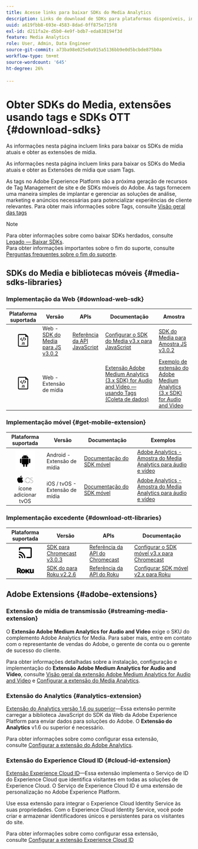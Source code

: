```yaml
---
title: Acesse links para baixar SDKs do Media Analytics
description: Links de download de SDKs para plataformas disponíveis, incluindo Android, iOS, JavaScript, Chromecast e Roku.
uuid: a619fbb8-693e-4583-8dad-0ff875e715f8
exl-id: d211fa2e-d5b0-4e9f-bdb7-eda838194f3d
feature: Media Analytics
role: User, Admin, Data Engineer
source-git-commit: a73ba98e025e0a915a5136bb9e0d5bcbde875b0a
workflow-type: tm+mt
source-wordcount: '645'
ht-degree: 26%

---
```


# Obter SDKs do Media, extensões usando tags e SDKs OTT {#download-sdks}

As informações nesta página incluem links para baixar os SDKs de mídia atuais e obter as extensões de mídia.

As informações nesta página incluem links para baixar os SDKs do Media atuais e obter as Extensões de mídia que usam Tags.

As tags no Adobe Experience Platform são a próxima geração de recursos de Tag Management de site e de SDKs móveis do Adobe. As tags fornecem uma maneira simples de implantar e gerenciar as soluções de análise, marketing e anúncios necessárias para potencializar experiências de cliente relevantes. Para obter mais informações sobre Tags, consulte [Visão geral das tags](https://experienceleague.adobe.com/docs/platform-learn/data-collection/overview.html?lang=pt-BR)


>[!NOTE]
>
>Para obter informações sobre como baixar SDKs herdados, consulte [Legado — Baixar SDKs](/help/legacy/legacy-download-sdks.md).<br>
>Para obter informações importantes sobre o fim do suporte, consulte [Perguntas frequentes sobre o fim do suporte](/help/additional-resources/end-of-support-faqs.md).

## SDKs do Media e bibliotecas móveis {#media-sdks-libraries}

### Implementação da Web {#download-web-sdk}

| Plataforma suportada | Versão |  APIs   |  Documentação  |  Amostra  |
|:---:|---|---|---|---|
| ![Ícone do JavaScript](assets/javascript-icon.png) | Web - [SDK do Media para JS v3.0.2](https://github.com/Adobe-Marketing-Cloud/media-sdks/releases/tag/js-v3.0.2) | [Referência da API JavaScript](https://adobe-marketing-cloud.github.io/media-sdks/reference/javascript_3x/index.html) | [Configurar o SDK do Media v3.x para JavaScript](/help/implementation/media-sdk/setup/web-implementation.md) | [SDK do Media para Amostra JS v3.0.2](https://github.com/Adobe-Marketing-Cloud/media-sdks/tree/master/sdks/js/3.x) |
| ![Ícone do JavaScript](assets/javascript-icon.png) | Web - Extensão de mídia |  | [Extensão Adobe Medium Analytics (3.x SDK) for Audio and Video — usando Tags (Coleta de dados)](https://experienceleague.adobe.com/docs/experience-platform/tags/extensions/adobe/media-analytics-3x/overview.html?lang=en) | [Exemplo de extensão do Adobe Medium Analytics (3.x SDK) for Audio and Video](https://github.com/Adobe-Marketing-Cloud/media-sdks/tree/master/samples/launch/js/3.x) |

### Implementação móvel {#get-mobile-extension}

| Plataforma suportada | Versão |  Documentação   |  Exemplos  |
|:---:|---|---|---|
| ![Ícone do Android](assets/android-icon.png) | Android - Extensão de mídia | [Documentação do SDK móvel](https://developer.adobe.com/client-sdks/documentation/) | [Adobe Analytics - Amostra do Media Analytics para áudio e vídeo](https://github.com/Adobe-Marketing-Cloud/media-sdks/tree/master/samples/launch/mobile/android) |
| ![Ícone do Apple iOS](assets/ios-icon.png)<br>ícone adicionar tvOS | iOS / tvOS - Extensão de mídia | [Documentação do SDK móvel](https://developer.adobe.com/client-sdks/documentation/) | [Adobe Analytics - Amostra do Media Analytics para áudio e vídeo](https://github.com/adobe/aepsdk-media-ios/tree/main/TestApp) |

### Implementação excedente {#download-ott-libraries}

| Plataforma suportada | Versão |  APIs   |  Documentação  |
|:---:|---|---|---|
| ![Ícone do Chromecast](assets/chromecast-icon.png) | [SDK para Chromecast v3.0.3](https://github.com/Adobe-Marketing-Cloud/media-sdks/releases/tag/chromecast-v3.0.3) | [Referência da API do Chromecast](https://adobe-marketing-cloud.github.io/media-sdks/reference/chromecast/) | [Configurar o SDK móvel v3.x para Chromecast](/help/implementation/media-sdk/setup/set-up-chromecast.md) |
| ![Ícone Roku](assets/roku-icon.png) | [SDK do para Roku v2.2.6](https://github.com/Adobe-Marketing-Cloud/media-sdks/releases/tag/roku-v2.2.6) | [Referência da API do Roku](/help/implementation/media-sdk/setup/set-up-roku.md) | [Configurar SDK móvel v2.x para Roku](/help/implementation/media-sdk/setup/set-up-roku.md) |

## Adobe Extensions {#adobe-extensions}

### Extensão de mídia de transmissão {#streaming-media-extension}

O **Extensão Adobe Medium Analytics for Audio and Video** exige o SKU do complemento Adobe Analytics for Media. Para saber mais, entre em contato com o representante de vendas do Adobe, o gerente de conta ou o gerente de sucesso do cliente.

Para obter informações detalhadas sobre a instalação, configuração e implementação do **Extensão Adobe Medium Analytics for Audio and Video**, consulte [Visão geral da extensão Adobe Medium Analytics for Audio and Video](https://experienceleague.adobe.com/docs/experience-platform/tags/extensions/adobe/media-analytics/overview.html?lang=en) e [Configurar a extensão do Media Analytics](https://aep-sdks.gitbook.io/docs/using-mobile-extensions/adobe-media-analytics#configure-the-media-analytics-extension).

### Extensão do Analytics {#analytics-extension}

[Extensão do Analytics versão 1.6 ou superior](https://experienceleague.adobe.com/docs/experience-platform/tags/extensions/adobe/analytics/overview.html?lang=en)—Essa extensão permite carregar a biblioteca JavaScript do SDK da Web da Adobe Experience Platform para enviar dados para soluções do Adobe. O **Extensão do Analytics** v1.6 ou superior é necessário.

Para obter informações sobre como configurar essa extensão, consulte [Configurar a extensão do Adobe Analytics](https://experienceleague.adobe.com/docs/experience-platform/tags/extensions/adobe/analytics/overview.html?lang=en).

### Extensão do Experience Cloud ID {#cloud-id-extension}

[Extensão Experience Cloud ID](https://experienceleague.adobe.com/docs/experience-platform/tags/extensions/adobe/id-service/overview.html?lang=en)—Essa extensão implementa o Serviço de ID do Experience Cloud que identifica visitantes em todas as soluções de Experience Cloud. O Serviço de Experience Cloud ID é uma extensão de personalização no Adobe Experience Platform.

Use essa extensão para integrar o Experience Cloud Identity Service às suas propriedades. Com o Experience Cloud Identity Service, você pode criar e armazenar identificadores únicos e persistentes para os visitantes do site.

Para obter informações sobre como configurar essa extensão, consulte [Configurar a extensão Experience Cloud ID](https://experienceleague.adobe.com/docs/experience-platform/tags/extensions/adobe/id-service/overview.html?lang=en)
